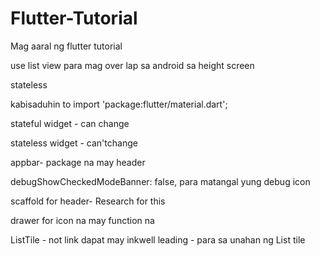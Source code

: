 # Flutter-Tutorial
Mag aaral ng flutter tutorial

use list view para mag over lap sa android sa height screen

stateless

kabisaduhin to import 'package:flutter/material.dart';


stateful widget - can change

stateless widget - can'tchange


appbar- package na may header

debugShowCheckedModeBanner: false, para matangal yung debug icon


scaffold for header- Research for this

drawer for icon na may function na


ListTile - not link dapat may inkwell
leading - para sa unahan ng List tile
